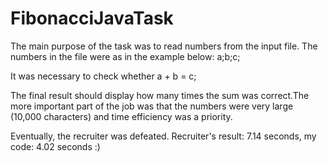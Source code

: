 # FibonacciJavaTask

The main purpose of the task was to read numbers from the input file. The numbers in the file were as in the example below:
a;b;c;

It was necessary to check whether a + b = c;

The final result should display how many times the sum was correct.The more important part of the job was that the numbers were very large (10,000 characters) and time efficiency was a priority.

Eventually, the recruiter was defeated. Recruiter's result: 7.14 seconds, my code: 4.02 seconds :)
